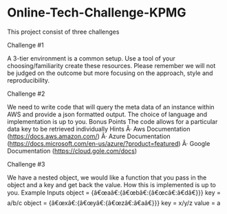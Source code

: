 # Online-Tech-Challenge-KPMG

This project consist of three challenges

Challenge #1

A 3-tier environment is a common setup. Use a tool of your choosing/familiarity create these resources. Please remember we will not be judged on the outcome but more focusing on the approach, style and reproducibility.
 
Challenge #2

We need to write code that will query the meta data of an instance within AWS and provide a json formatted output. The choice of language and implementation is up to you.
Bonus Points
The code allows for a particular data key to be retrieved individually
Hints
Â·         Aws Documentation (https://docs.aws.amazon.com/)
Â·         Azure Documentation (https://docs.microsoft.com/en-us/azure/?product=featured)
Â·         Google Documentation (https://cloud.gole.com/docs)
 
Challenge #3

We have a nested object, we would like a function that you pass in the object and a key and get back the value. How this is implemented is up to you.
Example Inputs
object = {â€œaâ€:{â€œbâ€:{â€œcâ€:â€dâ€}}}
key = a/b/c
object = {â€œxâ€:{â€œyâ€:{â€œzâ€:â€aâ€}}}
key = x/y/z
value = a
